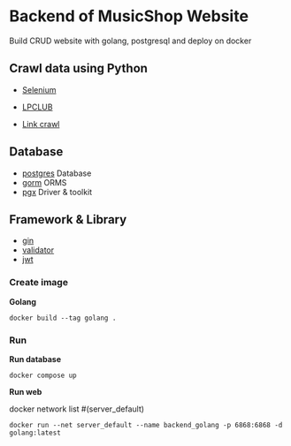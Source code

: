 # Backend of MusicShop Website

Build CRUD website with golang, postgresql and deploy on docker


## Crawl data using Python
- [Selenium](https://pypi.org/project/selenium/)

- [LPCLUB](https://lpclub.vn/)
- [Link crawl]()

## Database
- [postgres](https://hub.docker.com/_/postgres) Database
- [gorm](https://github.com/go-gorm/gorm) ORMS
- [pgx](https://github.com/jackc/pgx) Driver & toolkit

## Framework & Library
- [gin](https://github.com/gin-gonic/gin)
- [validator](https://github.com/go-playground/validator)
- [jwt](https://github.com/golang-jwt/jwt)

[//]: # (- [migrate]&#40;https://github.com/golang-migrate/migrate&#41;)

### Create image

**Golang**
```
docker build --tag golang .
```

### Run

**Run database**
```
docker compose up
```

**Run web**

docker network list #(server_default)
```
docker run --net server_default --name backend_golang -p 6868:6868 -d golang:latest
```

